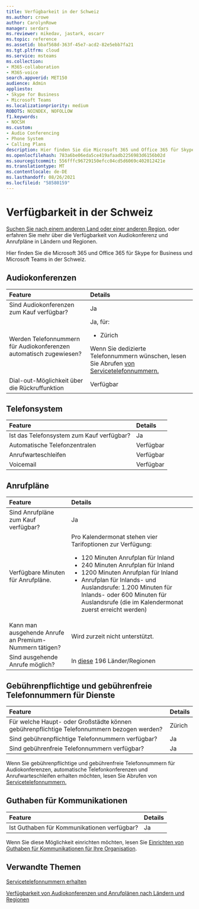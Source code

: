 ```yaml
---
title: Verfügbarkeit in der Schweiz
ms.author: crowe
author: CarolynRowe
manager: serdars
ms.reviewer: mikedav, jastark, oscarr
ms.topic: reference
ms.assetid: bbaf568d-363f-45e7-acd2-82e5ebb7fa21
ms.tgt.pltfrm: cloud
ms.service: msteams
ms.collection:
- M365-collaboration
- M365-voice
search.appverid: MET150
audience: Admin
appliesto:
- Skype for Business
- Microsoft Teams
ms.localizationpriority: medium
ROBOTS: NOINDEX, NOFOLLOW
f1.keywords:
- NOCSH
ms.custom:
- Audio Conferencing
- Phone System
- Calling Plans
description: Hier finden Sie die Microsoft 365 und Office 365 für Skype for Business und Microsoft Teams in der Schweiz.
ms.openlocfilehash: 783a6be06eda5ce419afaadb2256983d6156b02d
ms.sourcegitcommit: 556fffc96729150efcc04cd5d6069c402012421e
ms.translationtype: MT
ms.contentlocale: de-DE
ms.lasthandoff: 08/26/2021
ms.locfileid: "58580159"
---
```

# <a name="availability-in-switzerland"></a>Verfügbarkeit in der Schweiz

[Suchen Sie nach einem anderen Land oder einer anderen Region](country-and-region-availability-for-audio-conferencing-and-calling-plans.md), oder erfahren Sie mehr über die Verfügbarkeit von Audiokonferenz und Anrufpläne in Ländern und Regionen.

Hier finden Sie die Microsoft 365 und Office 365 für Skype for Business und Microsoft Teams in der Schweiz.
  
## <a name="audio-conferencing"></a>Audiokonferenzen

|**Feature**|**Details**|
|:-----|:-----|
|Sind Audiokonferenzen zum Kauf verfügbar?  <br/> |Ja  <br/> |
|Werden Telefonnummern für Audiokonferenzen automatisch zugewiesen?  <br/> |Ja, für: <br/><ul><li> Zürich</ul>Wenn Sie dedizierte Telefonnummern wünschen, lesen Sie Abrufen [von Servicetelefonnummern.](../getting-service-phone-numbers.md)  <br/> |
|Dial-out-Möglichkeit über die Rückruffunktion  <br/> |Verfügbar  <br/> |
   
## <a name="phone-system"></a>Telefonsystem

|**Feature**|**Details**|
|:-----|:-----|
|Ist das Telefonsystem zum Kauf verfügbar?  <br/> |Ja  <br/> |
| Automatische Telefonzentralen <br/> |Verfügbar  <br/> |
|Anrufwarteschleifen  <br/> |Verfügbar  <br/> |
|Voicemail  <br/> |Verfügbar  <br/> |
   
## <a name="calling-plans"></a>Anrufpläne

|**Feature**|**Details**|
|:-----|:-----|
|Sind Anrufpläne zum Kauf verfügbar?  <br/> |Ja  <br/> |
|Verfügbare Minuten für Anrufpläne. |Pro Kalendermonat stehen vier Tarifoptionen zur Verfügung: <ul><li>120 Minuten Anrufplan für Inland </li><li>240 Minuten Anrufplan für Inland</li></li><li>1200 Minuten Anrufplan für Inland </li></li><li>Anrufplan für Inlands- und Auslandsrufe: 1.200 Minuten für Inlands- oder 600 Minuten für Auslandsrufe (die im Kalendermonat zuerst erreicht werden)</li></li> |
|Kann man ausgehende Anrufe an Premium-Nummern tätigen?  <br/> | Wird zurzeit nicht unterstützt. <br/> |
|Sind ausgehende Anrufe möglich?  <br/> | In [diese](users-can-make-outbound-calls-to-these-countries-and-regions.md) 196 Länder/Regionen<br/> |

## <a name="toll-and-toll-free-numbers-for-services"></a>Gebührenpflichtige und gebührenfreie Telefonnummern für Dienste

|**Feature**|**Details**|
|:-----|:-----|
|Für welche Haupt- oder Großstädte können gebührenpflichtige Telefonnummern bezogen werden?  <br/> |Zürich  <br/> |
|Sind gebührenpflichtige Telefonnummern verfügbar?  <br/> |Ja  <br/> |
|Sind gebührenfreie Telefonnummern verfügbar?  <br/> |Ja  <br/> |
   
 Wenn Sie gebührenpflichtige und gebührenfreie Telefonnummern für Audiokonferenzen, automatische Telefonkonferenzen und Anrufwarteschleifen erhalten möchten, lesen Sie Abrufen von [Servicetelefonnummern.](../getting-service-phone-numbers.md)
  
## <a name="communications-credits"></a>Guthaben für Kommunikationen

|**Feature**|**Details**|
|:-----|:-----|
|Ist Guthaben für Kommunikationen verfügbar?  <br/> |Ja  <br/> |
   
Wenn Sie diese Möglichkeit einrichten möchten, lesen Sie [Einrichten von Guthaben für Kommunikationen für Ihre Organisation](../set-up-communications-credits-for-your-organization.md).
  
## <a name="related-topics"></a>Verwandte Themen

[Servicetelefonnummern erhalten](../getting-service-phone-numbers.md)

[Verfügbarkeit von Audiokonferenzen und Anrufplänen nach Ländern und Regionen](country-and-region-availability-for-audio-conferencing-and-calling-plans.md)

  
